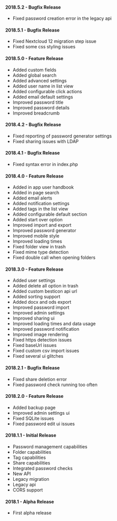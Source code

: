 #### 2018.5.2 - Bugfix Release
- Fixed password creation error in the legacy api

#### 2018.5.1 - Bugfix Release
- Fixed Nextcloud 12 migration step issue
- Fixed some css styling issues

#### 2018.5.0 - Feature Release
- Added custom fields
- Added global search
- Added advanced settings
- Added user name in list view
- Added configurable click actions
- Added email default settings
- Improved password title
- Improved password details
- Improved breadcrumb

#### 2018.4.2 - Bugfix Release
- Fixed reporting of password generator settings
- Fixed sharing issues with LDAP

#### 2018.4.1 - Bugfix Release
- Fixed syntax error in index.php

#### 2018.4.0 - Feature Release
* Added in app user handbook
* Added in page search
* Added email alerts
* Added notification settings
* Added tags in the list view
* Added configurable default section
* Added start over option
* Improved import and export
* Improved password generator
* Improved mobile style
* Improved loading times
* Fixed folder view in trash
* Fixed mime type detection
* Fixed double call when opening folders

#### 2018.3.0 - Feature Release
* Added user settings
* Added delete all option in trash
* Added custom besticon api url
* Added sorting support
* Added docx and ods export
* Improved password import
* Improved admin settings
* Improved sharing ui
* Improved loading times and data usage
* Improved password notification
* Improved image rendering
* Fixed https detection issues
* Fixed baseUrl issues
* Fixed custom csv import issues
* Fixed several ui glitches

#### 2018.2.1 - Bugfix Release
* Fixed share deletion error
* Fixed password check running too often

#### 2018.2.0 - Feature Release
* Added backup page
* Improved admin settings ui
* Fixed SQLite issues
* Fixed password edit ui issues

#### 2018.1.1 - Initial Release
* Password management capabilities
* Folder capabilities
* Tag capabilities
* Share capabilities
* Integrated password checks
* New API
* Legacy migration
* Legacy api
* CORS support

#### 2018.1 - Alpha Release
* First alpha release